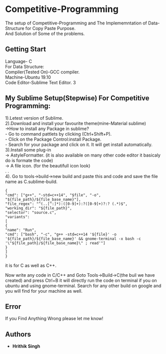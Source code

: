 # Competitive-Programming
The setup of Competitive-Programming and The Implememntation of Data-Structure for Copy Paste Purpose. <br />
And Solution of Some of the problems.

## Getting Start
Language- C <br />
For Data Structure: <br />
Compiler(Tested On)-GCC compiler.  <br />
Machine-Ubuntu 19.10 <br />
Code Editor-Sublime Text Editor. 3 <br />

## My Sublime Setup(Stepwise) For Competitive Programming:
1).Letest version of Sublime. <br />
2).Download and install your favourite theme(mine-Material sublime)  <br />
   ->How to install any Package in sublime? <br />
      - Go to command pattlets by clicking (Ctrl+Shift+P).  <br />
      - Click on the Package Control:install Package. <br />
      - Search for your package and click on it. It will get install automatically. <br />
 3).Install some plug-in <br />
    -> AstyleFormatter. (it is also available on many other code editor it basicaly do is formate the code) <br />
    -> A file icon. (for the beautifull icon look) <br />
      .
      . <br />
 4). Go to tools->build->new build and paste this and code and save the file name as C.sublime-build.
 ```
 {
"cmd": ["g++", "-std=c++14", "$file", "-o", "${file_path}/${file_base_name}"],
"file_regex": "^(..[^:]*):([0-9]+):?([0-9]+)?:? (.*)$",
"working_dir": "${file_path}",
"selector": "source.c",
"variants":
[
{
"name": "Run",
"cmd": ["bash", "-c", "g++ -std=c++14 '${file}' -o '${file_path}/${file_base_name}' && gnome-terminal -x bash -c '\"${file_path}/${file_base_name}\" ; read'"]
}
]
}
```
it is for C as well as C++.

Now write any code in C/C++ and Goto Tools->Build->C(the buil we have created) and press Ctrl+B it will directly run the code on terminal if you on ubuntu and using gnome-terminal.
Search for any other build on google and you will find for your machine as well.
## Error
If you Find Anything Wrong please let me know!

## Authors

* **Hrithik Singh**
